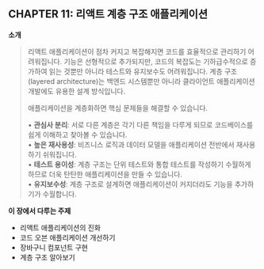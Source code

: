 ## CHAPTER 11: 리액트 계층 구조 애플리케이션

**소개**

> 리액트 애플리케이션이 점차 커지고 복잡해지면 코드를 효율적으로 관리하기 어려워집니다. 기능은 선형적으로 추가되지만, 코드의 복잡도는 기하급수적으로 증가하여 읽는 것뿐만 아니라 테스트와 유지보수도 어려워집니다. 계층 구조(layered architecture)는 백엔드 시스템뿐만 아니라 클라이언트 애플리케이션 개발에도 유용한 설계 방식입니다.
>
> 애플리케이션을 계층화하면 핵심 문제들을 해결할 수 있습니다.
>
> • **관심사 분리**: 서로 다른 계층은 각기 다른 책임을 다루게 되므로 코드베이스를 쉽게 이해하고 찾아볼 수 있습니다.  
> • **높은 재사용성**: 비즈니스 로직과 데이터 모델을 애플리케이션 전반에서 재사용하기 쉬워집니다.  
> • **테스트 용이성**: 계층 구조는 단위 테스트와 통합 테스트를 작성하기 수월하게 하므로 더욱 탄탄한 애플리케이션을 만들 수 있습니다.  
> • **유지보수성**: 계층 구조로 설계하면 애플리케이션이 커지더라도 기능을 추가하기가 수월합니다.

**이 장에서 다루는 주제**

- 리액트 애플리케이션의 진화
- 코드 오븐 애플리케이션 개선하기
- 장바구니 컴포넌트 구현
- 계층 구조 알아보기
